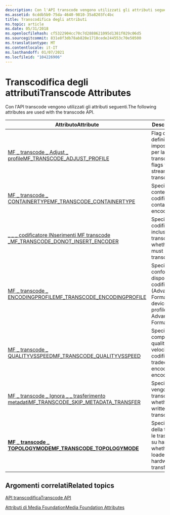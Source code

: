 ```yaml
---
description: Con l'API transcode vengono utilizzati gli attributi seguenti.
ms.assetid: 6cddb5b9-75da-4640-9810-35a8203fc4bc
title: Transcodifica degli attributi
ms.topic: article
ms.date: 05/31/2018
ms.openlocfilehash: cf5322904cc70c7d2888621095d1381f029c06d5
ms.sourcegitcommit: 831e8f3db78ab820e1710cede244553c70e50500
ms.translationtype: MT
ms.contentlocale: it-IT
ms.lasthandoff: 01/07/2021
ms.locfileid: "104226906"
---
```

# <a name="transcode-attributes"></a><span data-ttu-id="3972b-103">Transcodifica degli attributi</span><span class="sxs-lookup"><span data-stu-id="3972b-103">Transcode Attributes</span></span>

<span data-ttu-id="3972b-104">Con l'API transcode vengono utilizzati gli attributi seguenti.</span><span class="sxs-lookup"><span data-stu-id="3972b-104">The following attributes are used with the transcode API.</span></span>



| <span data-ttu-id="3972b-105">Attributo</span><span class="sxs-lookup"><span data-stu-id="3972b-105">Attribute</span></span>                                                                          | <span data-ttu-id="3972b-106">Descrizione</span><span class="sxs-lookup"><span data-stu-id="3972b-106">Description</span></span>                                                                                  |
|------------------------------------------------------------------------------------|----------------------------------------------------------------------------------------------|
| [<span data-ttu-id="3972b-107">MF \_ transcode \_ Adjust \_ profile</span><span class="sxs-lookup"><span data-stu-id="3972b-107">MF\_TRANSCODE\_ADJUST\_PROFILE</span></span>](mf-transcode-adjust-profile.md)                  | <span data-ttu-id="3972b-108">Flag del profilo che definiscono le impostazioni del flusso per la topologia transcodifica.</span><span class="sxs-lookup"><span data-stu-id="3972b-108">Profile flags that define the stream settings for the transcode topology.</span></span>                    |
| [<span data-ttu-id="3972b-109">MF \_ transcode \_ CONTAINERTYPE</span><span class="sxs-lookup"><span data-stu-id="3972b-109">MF\_TRANSCODE\_CONTAINERTYPE</span></span>](mf-transcode-containertype.md)                     | <span data-ttu-id="3972b-110">Specifica il tipo di contenitore di un file codificato.</span><span class="sxs-lookup"><span data-stu-id="3972b-110">Specifies the container type of an encoded file.</span></span>                                             |
| [<span data-ttu-id="3972b-111">\_ \_ \_ codificatore INserimenti MF transcode \_</span><span class="sxs-lookup"><span data-stu-id="3972b-111">MF\_TRANSCODE\_DONOT\_INSERT\_ENCODER</span></span>](mf-transcode-donot-insert-encoder.md)     | <span data-ttu-id="3972b-112">Specifica se un codificatore deve essere incluso nella topologia transcodifica.</span><span class="sxs-lookup"><span data-stu-id="3972b-112">Specifies whether an encoder must be included in the transcode topology.</span></span>                     |
| [<span data-ttu-id="3972b-113">MF \_ transcode \_ ENCODINGPROFILE</span><span class="sxs-lookup"><span data-stu-id="3972b-113">MF\_TRANSCODE\_ENCODINGPROFILE</span></span>](mf-transcode-encodingprofile.md)                 | <span data-ttu-id="3972b-114">Specifica il profilo di conformità del dispositivo per la codifica di file ASF (Advanced Streaming Format).</span><span class="sxs-lookup"><span data-stu-id="3972b-114">Specifies the device conformance profile for encoding Advanced Streaming Format (ASF) files.</span></span> |
| [<span data-ttu-id="3972b-115">MF \_ transcode \_ QUALITYVSSPEED</span><span class="sxs-lookup"><span data-stu-id="3972b-115">MF\_TRANSCODE\_QUALITYVSSPEED</span></span>](mf-transcode-qualityvsspeed.md)                   | <span data-ttu-id="3972b-116">Specifica il compromesso tra la qualità della codifica e la velocità di codifica.</span><span class="sxs-lookup"><span data-stu-id="3972b-116">Specifies the tradeoff between encoding quality and encoding speed.</span></span>                          |
| [<span data-ttu-id="3972b-117">MF \_ transcode \_ Ignora \_ \_ trasferimento metadati</span><span class="sxs-lookup"><span data-stu-id="3972b-117">MF\_TRANSCODE\_SKIP\_METADATA\_TRANSFER</span></span>](mf-transcode-skip-metadata-transfer.md) | <span data-ttu-id="3972b-118">Specifica se i metadati vengono scritti nel file transcodificato.</span><span class="sxs-lookup"><span data-stu-id="3972b-118">Specifies whether metadata is written to the transcoded file.</span></span>                                |
| [<span data-ttu-id="3972b-119">**MF \_ transcode \_ TOPOLOGYMODE**</span><span class="sxs-lookup"><span data-stu-id="3972b-119">**MF\_TRANSCODE\_TOPOLOGYMODE**</span></span>](/windows/desktop/api/mfidl/ne-mfidl-mf_transcode_topologymode_flags)             | <span data-ttu-id="3972b-120">Specifica se il caricatore della topologia caricherà le trasformazioni basate su hardware.</span><span class="sxs-lookup"><span data-stu-id="3972b-120">Specifies whether the topology loader will load hardware-based transforms.</span></span>                   |



 

## <a name="related-topics"></a><span data-ttu-id="3972b-121">Argomenti correlati</span><span class="sxs-lookup"><span data-stu-id="3972b-121">Related topics</span></span>

<dl> <dt>

[<span data-ttu-id="3972b-122">API transcodifica</span><span class="sxs-lookup"><span data-stu-id="3972b-122">Transcode API</span></span>](transcode-api.md)
</dt> <dt>

[<span data-ttu-id="3972b-123">Attributi di Media Foundation</span><span class="sxs-lookup"><span data-stu-id="3972b-123">Media Foundation Attributes</span></span>](media-foundation-attributes.md)
</dt> </dl>

 

 



